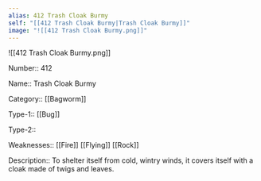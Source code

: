 ```yaml
---
alias: 412 Trash Cloak Burmy
self: "[[412 Trash Cloak Burmy|Trash Cloak Burmy]]"
image: "![[412 Trash Cloak Burmy.png]]"
---
```


![[412 Trash Cloak Burmy.png]]

Number:: 412

Name:: Trash Cloak Burmy

Category:: [[Bagworm]]

Type-1:: [[Bug]]

Type-2:: 

Weaknesses:: [[Fire]] [[Flying]] [[Rock]] 

Description:: To shelter itself from cold, wintry winds, it covers itself with a cloak made of twigs and leaves.
